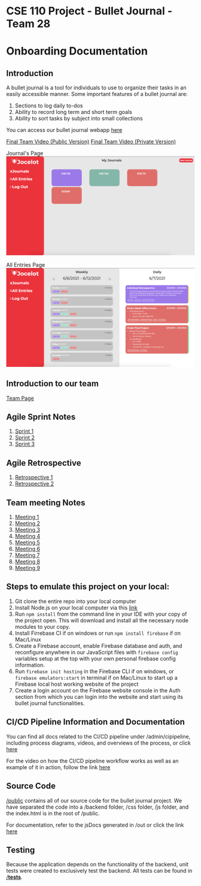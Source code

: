 # CSE 110 Project - Bullet Journal - Team 28

# Onboarding Documentation

## Introduction

A bullet journal is a tool for individuals to use to organize their tasks in an easily accessible manner. Some important features of a bullet journal are: 
  1. Sections to log daily to-dos
  2. Ability to record long term and short term goals 
  3. Ability to sort tasks by subject into small collections

You can access our bullet journal webapp [here](https://bullet-journal-110.web.app/) 

[Final Team Video (Public Version)](https://youtu.be/oQ4GkGzSK6g)
[Final Team Video (Private Version)](https://youtu.be/JnpN0d97ohY)

Journal's Page
![Alt text](/public/images/JournalPage.png "Journal's Page")


All Entries Page
![Alt text](/public/images/AllEntriesPage.png "All Entries Page")

## Introduction to our team
[Team Page](/admin/team.md)

## Agile Sprint Notes
  1. [Sprint 1](/admin/meetings/Agile/FirstSprintAndRetrospectiveNotes/051621-sprint-1-review.md)
  2. [Sprint 2](/admin/meetings/Agile/SecondSprintAndRetrospectiveNotes/053021-sprint-2-review.md)
  3. [Sprint 3](/admin/meetings/Agile/ThirdSprintMeeting/060621-sprint-3-review.md)

## Agile Retrospective
  1. [Retrospective 1](/admin/meetings/Agile/FirstSprintAndRetrospectiveNotes/051621-sprint-1-retrospective.md)
  2. [Retrospective 2](/admin/meetings/Agile/SecondSprintAndRetrospectiveNotes/053021-sprint-2-retrospective.md)

## Team meeting Notes
  1. [Meeting 1](/admin/meetings/041221-kickoff.md)
  2. [Meeting 2](/admin/meetings/041821-brainstorm.md)
  3. [Meeting 3](/admin/meetings/042521-pitchAndBrainstorm.md)
  4. [Meeting 4](/admin/meetings/042621-PitchMeeting.md)
  5. [Meeting 5](/admin/meetings/050221-SecondPitchMeeting.md)
  6. [Meeting 6](/admin/meetings/050321-ProjectPitchandAssignmentDiscussion.md)
  7. [Meeting 7](/admin/meetings/050621-AssigningTasks.md)
  8. [Meeting 8](/admin/meetings/050921-CatchUpMeetingAndUpdate.md)
  9. [Meeting 9](/admin/meetings/052321-UpdateOnTasks.md)

## Steps to emulate this project on your local:
  1. Git clone the entire repo into your local computer
  2. Install Node.js on your local computer via this [link](https://nodejs.org/en/)
  3. Run `npm install` from the command line in your IDE with your copy of the project open. This will download and install all the necessary node modules to your copy.
  4. Install Firrebase CI if on windows or run `npm install firebase` if on Mac/Linux
  5. Create a Firebase account, enable Firebase database and auth, and reconfigure anywhere in our JavaScript files with `firebase config` variables setup at the top with your own personal firebase config information. 
  6. Run `firebase init hosting` in the Firebase CLI if on windows, or `firebase emulators:start` in terminal if on Mac/Linux to start up a Firebase local host working website of the project 
  7. Create a login account on the Firebase website console in the Auth section from which you can login into the website and start using its bullet journal functionalities. 


## CI/CD Pipeline Information and Documentation

You can find all docs related to the CI/CD pipeline under /admin/cipipeline, including process diagrams, videos, and overviews of the process, or click [here](/admin/cipipeline)

For the video on how the CI/CD pipeline workflow works as well as an example of it in action, follow the link [here](/admin/cipipeline/phase1-update.mp4)

## Source Code
[/public](/public) contains all of our source code for the bullet journal project. We have separated the code into a /backend folder, /css folder, /js folder, and the index.html is in the root of /public. 

For documentation, refer to the jsDocs generated in /out or click the link [here](/out)

## Testing

Because the application depends on the functionality of the backend, unit tests were created to exclusively test the backend. All tests can be found in [/__tests__](/__tests__).

